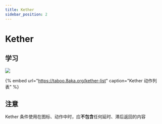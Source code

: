 ```yaml
---
title: Kether
sidebar_position: 2
---
```


# Kether

## 学习

![](https://gh-proxy.com/github.com/8aka-Team/TabooLib-guide/blob/main/static/img/icon.png)

{% embed url="https://taboo.8aka.org/kether-list" caption="Kether 动作列表" %}

## 注意

Kether 条件使用在图标、动作中时，应**不包含**任何延时、滞后返回的内容
